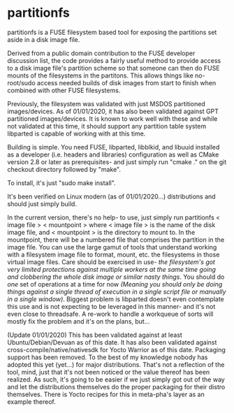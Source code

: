 partitionfs
===========

partitionfs is a FUSE filesystem based tool for exposing the partitions set aside in a disk image file.

Derived from a public domain contribution to the FUSE developer discussion list, the code provides a
fairly useful method to provide access to a disk image file's partition scheme so that someone can then
do FUSE mounts of the filesystems in the partitons.  This allows things like no-root/sudo access 
needed builds of disk images from start to finish when combined with other FUSE filesystems.  

Previously, the filesystem was validated with just MSDOS partitioned images/devices.  As of 01/01/2020,
it has also been validated against GPT partitioned images/devices.  It is known to work well with these
and while not validated at this time, it should support any partition table system libparted is capable
of working with at this time.

Building is simple.  You need FUSE, libparted, libblkid, and libuuid installed as a developer (i.e. 
headers and libraries) configuration as well as CMake version 2.8 or later as prerequisites- and just 
simply run "cmake ." on the git checkout directory followed by "make".

To install, it's just "sudo make install".  

It's been verified on Linux modern (as of 01/01/2020...) distributions and should just simply build.

In the current version, there's no help- to use, just simply run partitionfs < image file > < mountpoint >
where < image file > is the name of the disk image file, and < mountpoint > is the directory to mount to.  In the 
mountpoint, there will be a numbered file that comprises the partition in the image file.  You can use
the large gamut of tools that understand working with a filesystem image file to format, mount, etc.
the filesystems in those virtual image files.  Care should be exercised in use- _the filesystem's got very 
limited protections against multiple workers at the same time going and clobbering the whole disk
image or similar nasty things_.  You should do _one_ set of operations at a time for now _(Meaning you 
should only be doing things against a single thread of execution in a single script file or manually 
in a single window)_.  Biggest problem is libparted doesn't even contemplate this use and is not 
expecting to be leveraged in this manner- and it's not even close to threadsafe.  A re-work to handle 
a workqueue of sorts will mostly fix the problem and it's on the plans, but...

(Update 01/01/2020) This has been validated against at least Ubuntu/Debian/Devuan as of this date.  It has also been validated against cross-compile/native/nativesdk for Yocto Warrior as of this date.  Packaging support has been removed.  To the best of my knowledge nobody has adopted this yet (yet...) for major distributions.  That's not a reflection of the tool, mind, just that it's not been noticed or the value thereof has been realized.  As such, it's going to be easier if we just simply got out of the way and let the distributions themselves do the proper packaging for their distro themselves.  There is Yocto recipes for this in meta-pha's layer as an example thereof. 
